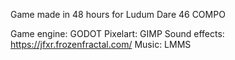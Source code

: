 Game made in 48 hours for Ludum Dare 46 COMPO

Game engine: GODOT
Pixelart: GIMP
Sound effects: https://jfxr.frozenfractal.com/
Music: LMMS
